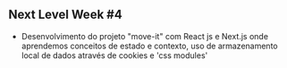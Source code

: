 ## Next Level Week #4
- Desenvolvimento do projeto "move-it" com React js e Next.js onde aprendemos conceitos de estado e contexto, uso de armazenamento local de dados através de cookies e 'css modules'
